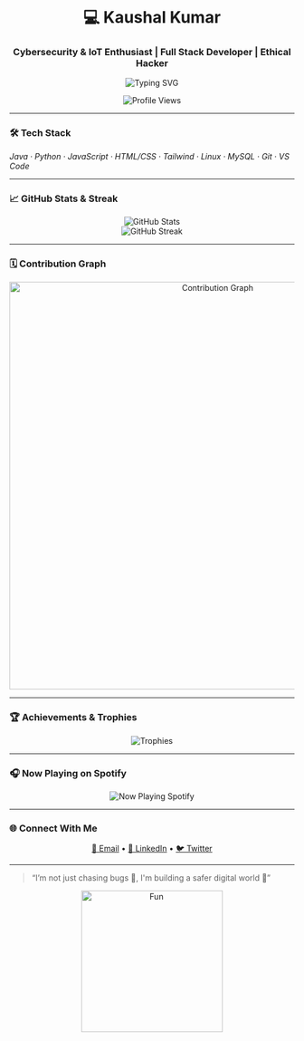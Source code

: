 <h1 align="center">💻 Kaushal Kumar</h1>
<h3 align="center">Cybersecurity & IoT Enthusiast | Full Stack Developer | Ethical Hacker</h3>

<p align="center">
  <img src="https://readme-typing-svg.demolab.com?font=Fira+Code&pause=1000&center=true&color=36BCF7&width=450&lines=Securing+%7C+Learning+%7C+Building+Digital+World" alt="Typing SVG" />
</p>

<p align="center">
  <img src="https://visitcount.itsvg.in/api?id=Kaushalkumar012&label=Profile%20Views&color=6&icon=0" alt="Profile Views"/>
</p>

---

### 🛠️ Tech Stack
*Java · Python · JavaScript · HTML/CSS · Tailwind · Linux · MySQL · Git · VS Code*

---

### 📈 GitHub Stats & Streak

<p align="center">
  <img src="https://github-readme-stats.vercel.app/api?username=Kaushalkumar012&show_icons=true&theme=dark&hide_border=true&count_private=true" alt="GitHub Stats"/>
  <br/>
  <img src="https://github-readme-streak-stats.herokuapp.com/?user=Kaushalkumar012&theme=dark&hide_border=true" alt="GitHub Streak"/>
</p>

---

### 🗓️ Contribution Graph

<p align="center">
  <a href="https://github.com/Kaushalkumar012">
    <img src="https://github-contribution-graph.ez4o.com/api/?username=Kaushalkumar012&theme=github-dark&hide_border=true" alt="Contribution Graph" width="720"/>
  </a>
</p>

---

### 🏆 Achievements & Trophies

<p align="center">
  <img src="https://github-profile-trophy.vercel.app/?username=Kaushalkumar012&theme=darkhub&no-bg=true&no-frame=true&row=1" alt="Trophies"/>
</p>

---

### 🎧 Now Playing on Spotify

<p align="center">
  <img src="https://kaushal-nowplaying.vercel.app/api/now-playing" alt="Now Playing Spotify"/>
</p>

---

### 🌐 Connect With Me

<p align="center">
  <a href="mailto:kaushalkumar00200@gmail.com">📧 Email</a> • 
  <a href="https://www.linkedin.com/in/kaushal00200">💼 LinkedIn</a> • 
  <a href="https://x.com/Kaushal00200">🐦 Twitter</a>
</p>

---

> “I’m not just chasing bugs 🐞, I'm building a safer digital world 🔐”

<p align="center">
  <img src="https://media.giphy.com/media/3o7aCVp4zE5tOfh9Vm/giphy.gif" width="250" alt="Fun"/>
</p>
